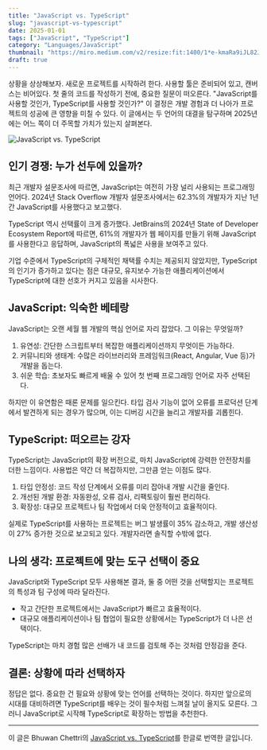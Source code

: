 ```yaml
---
title: "JavaScript vs. TypeScript"
slug: "javascript-vs-typescript"
date: 2025-01-01
tags: ["JavaScript", "TypeScript"]
category: "Languages/JavaScript"
thumbnail: "https://miro.medium.com/v2/resize:fit:1400/1*e-kmaRa9iJL82Je5vVn-AA.png"
draft: true
---
```

상황을 상상해보자. 새로운 프로젝트를 시작하려 한다. 사용할 툴은 준비되어 있고, 캔버스는 비어있다. 첫 줄의 코드를 작성하기 전에, 중요한 질문이 떠오른다. "JavaScript를 사용할 것인가, TypeScript를 사용할 것인가?" 이 결정은 개발 경험과 더 나아가 프로젝트의 성공에 큰 영향을 미칠 수 있다. 이 글에서는 두 언어의 대결을 탐구하며 2025년에는 어느 쪽이 더 주목할 가치가 있는지 살펴본다.

![JavaScript vs. TypeScript](https://miro.medium.com/v2/resize:fit:1400/1*e-kmaRa9iJL82Je5vVn-AA.png)

## 인기 경쟁: 누가 선두에 있을까?
최근 개발자 설문조사에 따르면, JavaScript는 여전히 가장 널리 사용되는 프로그래밍 언어다. 2024년 Stack Overflow 개발자 설문조사에서는 62.3%의 개발자가 지난 1년간 JavaScript를 사용했다고 보고했다.

TypeScript 역시 선택률이 크게 증가했다. JetBrains의 2024년 State of Developer Ecosystem Report에 따르면, 61%의 개발자가 웹 페이지를 만들기 위해 JavaScript를 사용한다고 응답하며, JavaScript의 폭넓은 사용을 보여주고 있다.

기업 수준에서 TypeScript의 구체적인 채택률 수치는 제공되지 않았지만, TypeScript의 인기가 증가하고 있다는 점은 대규모, 유지보수 가능한 애플리케이션에서 TypeScript에 대한 선호가 커지고 있음을 시사한다.

## JavaScript: 익숙한 베테랑
JavaScript는 오랜 세월 웹 개발의 핵심 언어로 자리 잡았다. 그 이유는 무엇일까?
1. 유연성: 간단한 스크립트부터 복잡한 애플리케이션까지 무엇이든 가능하다.
2. 커뮤니티와 생태계: 수많은 라이브러리와 프레임워크(React, Angular, Vue 등)가 개발을 돕는다.
3. 쉬운 학습: 초보자도 빠르게 배울 수 있어 첫 번째 프로그래밍 언어로 자주 선택된다.

하지만 이 유연함은 때론 문제를 일으킨다. 타입 검사 기능이 없어 오류를 프로덕션 단계에서 발견하게 되는 경우가 많으며, 이는 디버깅 시간을 늘리고 개발자를 괴롭힌다.

## TypeScript: 떠오르는 강자
TypeScript는 JavaScript의 확장 버전으로, 마치 JavaScript에 강력한 안전장치를 더한 느낌이다. 사용법은 약간 더 복잡하지만, 그만큼 얻는 이점도 많다.
1. 타입 안정성: 코드 작성 단계에서 오류를 미리 잡아내 개발 시간을 줄인다.
2. 개선된 개발 환경: 자동완성, 오류 검사, 리팩토링이 훨씬 편리하다.
3. 확장성: 대규모 프로젝트나 팀 작업에서 더욱 안정적이고 효율적이다.

실제로 TypeScript를 사용하는 프로젝트는 버그 발생률이 35% 감소하고, 개발 생산성이 27% 증가한 것으로 보고되고 있다. 개발자라면 솔직할 수밖에 없다.

## 나의 생각: 프로젝트에 맞는 도구 선택이 중요
JavaScript와 TypeScript 모두 사용해본 결과, 둘 중 어떤 것을 선택할지는 프로젝트의 특성과 팀 구성에 따라 달라진다.
- 작고 간단한 프로젝트에서는 JavaScript가 빠르고 효율적이다.
- 대규모 애플리케이션이나 팀 협업이 필요한 상황에서는 TypeScript가 더 나은 선택이다.

TypeScript는 마치 경험 많은 선배가 내 코드를 검토해 주는 것처럼 안정감을 준다.

## 결론: 상황에 따라 선택하자
정답은 없다. 중요한 건 필요와 상황에 맞는 언어를 선택하는 것이다. 하지만 앞으로의 시대를 대비하려면 TypeScript를 배우는 것이 필수처럼 느껴질 날이 올지도 모른다. 그러니 JavaScript로 시작해 TypeScript로 확장하는 방법을 추천한다.

---
이 글은 Bhuwan Chettri의 [JavaScript vs. TypeScript](https://medium.com/@bhuwanchettri/javascript-vs-typescript-e1fdbe6cf4bb)를 한글로 번역한 글입니다.